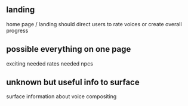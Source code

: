 ## landing
home page / landing should direct users to rate voices or create
overall progress


## possible everything on one page
exciting
needed rates
needed npcs

## unknown but useful info to surface
surface information about voice compositing